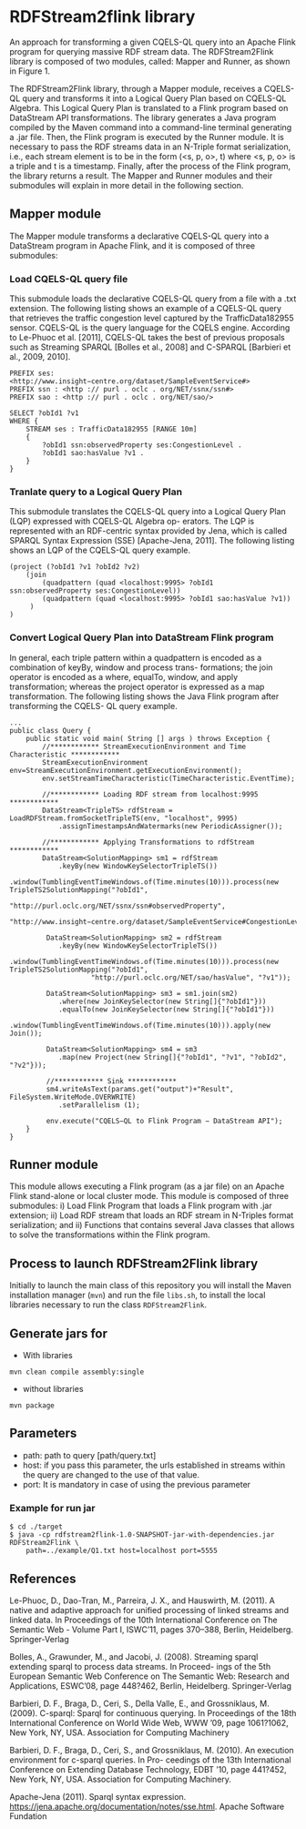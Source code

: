 # RDFStream2flink library

An approach for transforming a given CQELS-QL query into an Apache Flink program for querying massive RDF stream data. The RDFStream2Flink library is composed of two modules, called: Mapper and Runner, as shown in Figure 1.

The RDFStream2Flink library, through a Mapper module, receives a CQELS-QL query and transforms it into a Logical Query Plan based on CQELS-QL Algebra. This Logical Query Plan is translated to a Flink program based on DataStream API transformations. The library generates a Java program compiled by the Maven command into a command-line terminal generating a .jar file. Then, the Flink program is executed by the Runner module. It is necessary to pass the RDF streams data in an N-Triple format serialization, i.e., each stream element is to be in the form (<s, p, o>, t) where <s, p, o> is a triple and t is a timestamp. Finally, after the process of the Flink program, the library returns a result. The Mapper and Runner modules and their submodules will explain in more detail in the following section.

## Mapper module
The Mapper module transforms a declarative CQELS-QL query into a DataStream program in Apache Flink, and it is composed of three submodules:

### Load CQELS-QL query file
This submodule loads the declarative CQELS-QL query from a file with a .txt extension. The following listing shows an example of a CQELS-QL query that retrieves the traffic congestion level captured by the TrafficData182955 sensor. CQELS-QL is the query language for the CQELS engine. According to Le-Phuoc et al. [2011], CQELS-QL takes the best of previous proposals such as Streaming SPARQL [Bolles et al., 2008] and C-SPARQL [Barbieri et al., 2009, 2010].

```
PREFIX ses: <http://www.insight−centre.org/dataset/SampleEventService#>
PREFIX ssn : <http :// purl . oclc . org/NET/ssnx/ssn#>
PREFIX sao : <http :// purl . oclc . org/NET/sao/>

SELECT ?obId1 ?v1
WHERE {
    STREAM ses : TrafficData182955 [RANGE 10m]
    {
        ?obId1 ssn:observedProperty ses:CongestionLevel . 
        ?obId1 sao:hasValue ?v1 .
    }
}
```

### Tranlate query to a Logical Query Plan
This submodule translates the CQELS-QL query into a Logical Query Plan (LQP) expressed with CQELS-QL Algebra op- erators. The LQP is represented with an RDF-centric syntax provided by Jena, which is called SPARQL Syntax Expression (SSE) [Apache-Jena, 2011]. The following listing shows an LQP of the CQELS-QL query example.

```
(project (?obId1 ?v1 ?obId2 ?v2)
    (join
        (quadpattern (quad <localhost:9995> ?obId1 ssn:observedProperty ses:CongestionLevel))
        (quadpattern (quad <localhost:9995> ?obId1 sao:hasValue ?v1))
     )
)
```

### Convert Logical Query Plan into DataStream Flink program
In general, each triple pattern within a quadpattern is encoded as a combination of keyBy, window and process trans- formations; the join operator is encoded as a where, equalTo, window, and apply transformation; whereas the project operator is expressed as a map transformation. The following listing shows the Java Flink program after transforming the CQELS- QL query example.

```
...
public class Query {
    public static void main( String [] args ) throws Exception {
        //************ StreamExecutionEnvironment and Time Characteristic ************
        StreamExecutionEnvironment env=StreamExecutionEnvironment.getExecutionEnvironment();
        env.setStreamTimeCharacteristic(TimeCharacteristic.EventTime);
        
        //************ Loading RDF stream from localhost:9995 ************
        DataStream<TripleTS> rdfStream = LoadRDFStream.fromSocketTripleTS(env, "localhost", 9995)
            .assignTimestampsAndWatermarks(new PeriodicAssigner());
            
        //************ Applying Transformations to rdfStream ************
        DataStream<SolutionMapping> sm1 = rdfStream
            .keyBy(new WindowKeySelectorTripleTS())
            .window(TumblingEventTimeWindows.of(Time.minutes(10))).process(new TripleTS2SolutionMapping("?obId1",
                    "http://purl.oclc.org/NET/ssnx/ssn#observedProperty",
                    "http://www.insight−centre.org/dataset/SampleEventService#CongestionLevel"));
         
         DataStream<SolutionMapping> sm2 = rdfStream
            .keyBy(new WindowKeySelectorTripleTS())
            .window(TumblingEventTimeWindows.of(Time.minutes(10))).process(new TripleTS2SolutionMapping("?obId1",
                    "http://purl.oclc.org/NET/sao/hasValue", "?v1"));
                    
         DataStream<SolutionMapping> sm3 = sm1.join(sm2)
            .where(new JoinKeySelector(new String[]{"?obId1"}))
            .equalTo(new JoinKeySelector(new String[]{"?obId1"}))
            .window(TumblingEventTimeWindows.of(Time.minutes(10))).apply(new Join());
            
         DataStream<SolutionMapping> sm4 = sm3
            .map(new Project(new String[]{"?obId1", "?v1", "?obId2", "?v2"}));
            
         //************ Sink ************
         sm4.writeAsText(params.get("output")+"Result", FileSystem.WriteMode.OVERWRITE)
            .setParallelism (1);
         
         env.execute("CQELS−QL to Flink Program − DataStream API");
    }
}
```

## Runner module
This module allows executing a Flink program (as a jar file) on an Apache Flink stand-alone or local cluster mode. This module is composed of three submodules: i) Load Flink Program that loads a Flink program with .jar extension; ii) Load RDF stream that loads an RDF stream in N-Triples format serialization; and ii) Functions that contains several Java classes that allows to solve the transformations within the Flink program.


## Process to launch RDFStream2Flink library
Initially to launch the main class of this repository you will install the Maven installation manager (```mvn```) and run the file ```libs.sh```, to install the local libraries necessary to run the class ```RDFStream2Flink```.

## Generate jars for
* With libraries
```
mvn clean compile assembly:single
```
* without libraries
```
mvn package
```

## Parameters
* path: path to query [path/query.txt]
* host: if you pass this parameter, the urls established in streams within the query are changed to the use of that value.
* port: It is mandatory in case of using the previous parameter

### Example for run jar
```
$ cd ./target
$ java -cp rdfstream2flink-1.0-SNAPSHOT-jar-with-dependencies.jar RDFStream2Flink \
    path=../example/Q1.txt host=localhost port=5555
```


## References
Le-Phuoc, D., Dao-Tran, M., Parreira, J. X., and Hauswirth, M. (2011). A native and adaptive approach for unified processing of linked streams and linked data. In Proceedings of the 10th International Conference on The Semantic Web - Volume Part I, ISWC’11, pages 370–388, Berlin, Heidelberg. Springer-Verlag

Bolles, A., Grawunder, M., and Jacobi, J. (2008). Streaming sparql extending sparql to process data streams. In Proceed- ings of the 5th European Semantic Web Conference on The Semantic Web: Research and Applications, ESWC’08, page 448?462, Berlin, Heidelberg. Springer-Verlag

Barbieri, D. F., Braga, D., Ceri, S., Della Valle, E., and Grossniklaus, M. (2009). C-sparql: Sparql for continuous querying. In Proceedings of the 18th International Conference on World Wide Web, WWW ’09, page 1061?1062, New York, NY, USA. Association for Computing Machinery

Barbieri, D. F., Braga, D., Ceri, S., and Grossniklaus, M. (2010). An execution environment for c-sparql queries. In Pro- ceedings of the 13th International Conference on Extending Database Technology, EDBT ’10, page 441?452, New York, NY, USA. Association for Computing Machinery.

Apache-Jena (2011). Sparql syntax expression. https://jena.apache.org/documentation/notes/sse.html. Apache Software Fundation
